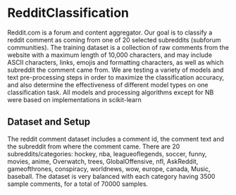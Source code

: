 # RedditClassification

Reddit.com is a forum and content aggregator. Our goal is to classify a reddit comment as coming from one of 20 selected subreddits (subforum communities). The training dataset is a collection of raw comments from the website with a maximum length of 10,000 characters, and may include ASCII characters, links, emojis and formatting characters, as well as which subreddit the comment came from. We are testing a variety of models and text pre-processing steps in order to maximize the classification accuracy, and also determine the effectiveness of different model types on one classification task. All models and processing algorithms except for NB were based on implementations in scikit-learn

## Dataset and Setup
The reddit comment dataset includes a comment id, the comment text and the subreddit from where the comment came. There are 20 subreddits/categories: hockey, nba, leagueoflegends, soccer, funny, movies, anime, Overwatch, trees, GlobalOffensive, nfl, AskReddit, gameofthrones, conspiracy, worldnews, wow, europe, canada, Music, baseball. The dataset is very balanced with each category having 3500 sample comments, for a total of 70000 samples.
